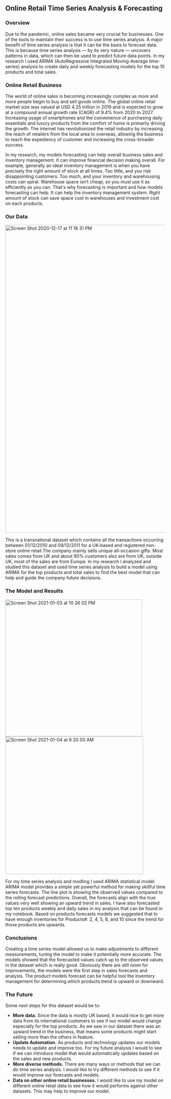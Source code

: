 ## Online Retail Time Series Analysis & Forecasting

### Overview

Due to the pandemic, online sales became very crucial for businesses. One of the tools to maintain their success is to use time series analysis. A major benefit of time series analysis is that it can be the basis to forecast data. This is because time series analysis — by its very nature — uncovers patterns in data, which can then be used to predict future data points. In my research I used ARIMA (AutoRegressive Integrated Moving-Average time-series) analysis to create daily and weekly forecasting models for the top 10 products and total sales.
 

### Online Retail Business

The world of online sales is becoming increasingly complex as more and more people begin to buy and sell goods online. The global online retail market size was valued at USD 4.25 trillion in 2019 and is expected to grow at a compound annual growth rate (CAGR) of 9.4% from 2020 to 2027. Increasing usage of smartphones and the convenience of purchasing daily essentials and luxury products from the comfort of home is primarily driving the growth. The internet has revolutionized the retail industry by increasing the reach of retailers from the local area to overseas, allowing the business to reach the expediency of customer and increasing the cross-broader success.

In my research, my models forecasting can help overall business sales and inventory management. It can improve financial decision making overall. For example, generally an ideal inventory management is when you have precisely the right amount of stock at all times. Too little, and you risk disappointing customers. Too much, and your inventory and warehousing costs can spiral. Warehouse space isn’t cheap, so you must use it as efficiently as you can. That's why forecasting is important and how models forecasting can help. It can help the inventory management system. Right amount of stock can save space cost in warehouses and investment cost on each products.    

### Our Data

<img width="967" alt="Screen Shot 2020-12-17 at 11 18 31 PM" src="https://user-images.githubusercontent.com/62824675/102611224-628b9200-40e3-11eb-80b8-496843bc9b3e.png">

This is a transnational dataset which contains all the transactions occurring between 01/12/2010 and 09/12/2011 for a UK-based and registered non-store online retail.The company mainly sells unique all-occasion gifts. Most sales comes from UK and about 90% customers also are from UK, outside UK, most of the sales are from Europe. In my research I analyzed and studied this dataset and used time series analysis to build a model using ARIMA for the top products and total sales to find the best model that can help and guide the company future decisions.


### The Model and Results

<img width="430" alt="Screen Shot 2021-01-03 at 10 26 02 PM" src="https://user-images.githubusercontent.com/62824675/103538764-b3bdb480-4e4b-11eb-847b-30158bea385b.png">

<img width="433" alt="Screen Shot 2021-01-04 at 6 20 00 AM" src="https://user-images.githubusercontent.com/62824675/103544519-149dba80-4e55-11eb-9947-3d96bb69a911.png">

For my time series analysis and modling I used ARIMA statistical model. ARIMA model provides a simple yet powerful method for making skillful time series forecasts.
The line plot is showing the observed values compared to the rolling forecast predictions. Overall, the forecasts align with the true values very well showing an upward trend in sales. I have also forecasted top ten products weekly and daily sales in my analysis that can be found in my notebook. Based on products forecasts models we suggested that to have enough inventories for Products#: 2, 4, 5, 8, and 10 since the trend for those products are upwards. 


### Conclusions

Creating a time series model allowed us to make adjustments to different measurements, tuning the model to make it potentially more accurate. The models showed that the forecasted values catch up to the observed values in the dataset which is really good. Obviously there are still room for improvements, the models were the first step in sales forecasts and analysis. The product models forecast can be helpful tool the inventory management for determining which products trend is upward or downward. 

### The Future

Some next steps for this dataset would be to:
-  **More data.** Since the data is mostly UK based, it would nice to get more data from its international customers to see if our model would change especially for the top products. As we saw in our dataset there was an upward trend in the business, that means some products might start selling more than the others in feature.
-  **Update Automation.** As products and technology updates our models needs to update and improve too. For my future analysis I would to see if we can introduce model that would automatically updates based on the sales and new products. 
-  **More diverse methods.** There are many ways or methods that we can do time series analysis. I would like to try different methods to see if it would improve our forecasts and models.
- **Data on other online retail businesses.** I would like to use my model on different online retail data to see how it would performs against other datasets. This may help to improve our model. 
